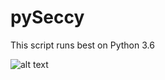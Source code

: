 # pySeccy

This script runs best on Python 3.6

![alt text](https://media.giphy.com/media/3oFzlY4FNruglpzJLi/giphy.gif)
